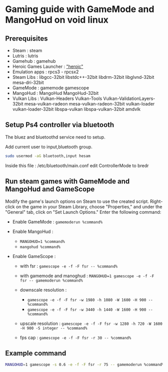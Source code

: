 # Gaming guide with GameMode and MangoHud on void linux

## Prerequisites

- Steam : steam
- Lutris : lutris
- Gamehub : gamehub
- Heroic Games Launcher : ["heroic"](https://heroicgameslauncher.com/)
- Emulation apps : rpcs3 - rpcsx2
- Steam Libs : libgcc-32bit libstdc++-32bit libdrm-32bit libglvnd-32bit mesa-dri-32bit
- GameMode : gamemode gamescope
- MangoHud : MangoHud MangoHud-32bit
- Vulkan Libs : Vulkan-Headers Vulkan-Tools Vulkan-ValidationLayers-32bit mesa-vulkan-radeon mesa-vulkan-radeon-32bit vulkan-loader vulkan-loader-32bit libspa-vulkan libspa-vulkan-32bit amdvlk

## Setup Ps4 controller via bluetooth

The bluez and bluetoothd service need to setup.

Add current user to input,bluetooth group.

```bash
sudo usermod -aG bluetooth,input hesam
```

Inside this file : /etc/bluetooth/main.conf
edit ControllerMode to bredr

## Run steam games with GameMode and MangoHud and GameScope

Modify the game's launch options on Steam to use the created script. Right-click on the game in your Steam Library, choose "Properties," and under the "General" tab, click on "Set Launch Options." Enter the following command:

- Enable GameMode :
  ```gamemoderun %command%```

- Enable MangoHud :
  - ```MANGOHUD=1 %command%```
  - ```mangohud %command%```

- Enable GameScope :
  - with fsr : ```gamescope -e -f -F fsr -- %command%```
  - with gamemode and manoghud : ```MANGOHUD=1 gamescope -e -f -F fsr -- gamemoderun %command%```

  - downscale resolution :
    - ```gamescope -e -f -F fsr -w 1980 -h 1080 -W 1600 -H 900 -- %command%```
    - ```gamescope -e -f -F fsr -w 3440 -h 1440 -W 1600 -H 900 -- %command%```

  - upscale resolution : ```gamescope -e -f -F fsr -w 1280 -h 720 -W 1600 -H 900 -S integer -- %command%```

  - fps cap : ```gamescope -e -f -F fsr -r 30 -- %command%```

## Example command

```bash
MANGOHUD=1 gamescope -s 0.6 -e -f -F fsr -r 75 -- gamemoderun %command%
```
